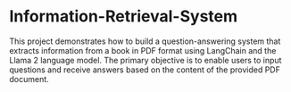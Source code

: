 # Information-Retrieval-System
This project demonstrates how to build a question-answering system that extracts information from a book in PDF format using LangChain and the Llama 2 language model. The primary objective is to enable users to input questions and receive answers based on the content of the provided PDF document.
